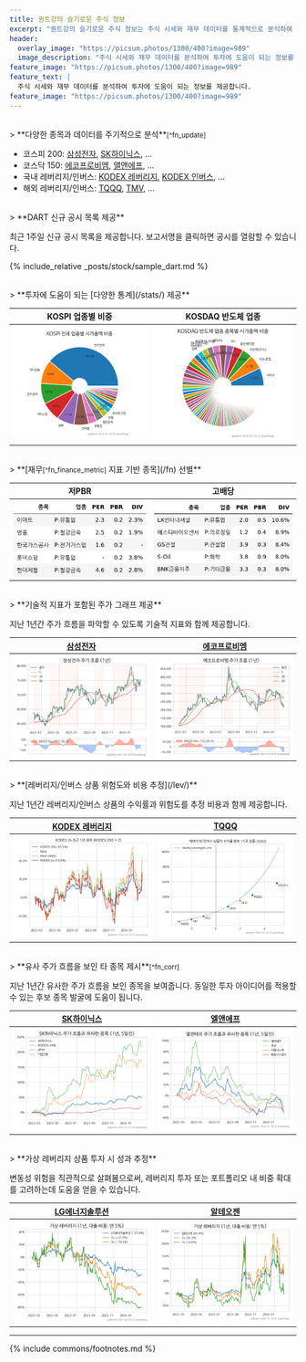 ```yaml
---
title: 퀀트강의 슬기로운 주식 정보
excerpt: "퀀트강의 슬기로운 주식 정보는 주식 시세와 재무 데이터를 통계적으로 분석하여 투자에 되는 정보를 제공합니다."
header:
  overlay_image: "https://picsum.photos/1300/400?image=989"
  image_description: "주식 시세와 재무 데이터를 분석하여 투자에 도움이 되는 정보를 제공합니다."
feature_image: "https://picsum.photos/1300/400?image=989"
feature_text: |
  주식 시세와 재무 데이터를 분석하여 투자에 도움이 되는 정보를 제공합니다.
feature_image: "https://picsum.photos/1300/400?image=989"
---
```


<br>
> **다양한 종목과 데이터를 주기적으로 분석**<small>[^fn_update]</small>

- 코스피 200: [삼성전자](/005930/), [SK하이닉스](/000660/), ...
- 코스닥 150: [에코프로비엠](/247540/), [앨앤에프](/066970/), ...
- 국내 레버리지/인버스: [KODEX 레버리지](/122630/), [KODEX 인버스](/114800/), ...
- 해외 레버리지/인버스: [TQQQ](/tqqq/), [TMV](/tmv/), ...

<br>
> **DART 신규 공시 목록 제공**

최근 1주일 신규 공시 목록을 제공합니다. 보고서명을 클릭하면 공시를 열람할 수 있습니다.

{% include_relative _posts/stock/sample_dart.md %}

<br>
> **투자에 도움이 되는 [다양한 통계](/stats/) 제공**

| **KOSPI 업종별 비중** | **KOSDAQ 반도체 업종** |
| :---: | :---: |
| [![KOSPI 업종 비중](/stats/sector/images/kospi_all_all_업종.png)](/stats/sector/kospi_all_all_업종/) | [![KOSDAQ 반도체 업종](/stats/sector/images/kosdaq_업종_반도체_종목.png)](/stats/sector/kosdaq_업종_디지털컨텐츠_종목/) |

<br>
> **[재무<small>[^fn_finance_metric]</small> 지표 기반 종목](/fn) 선별**

| **저PBR** | **고배당** |
| :---: | :---: |
| [![저PBR 상위 10%](/fn/images/fn_low_pbr_table5.png)](/fn/fn_low_pbr/) | [![고배당 PBR 상위 10%](/fn/images/fn_high_div_table5.png)](/fn/fn_high_div/) |

<br>
> **기술적 지표가 포함된 주가 그래프 제공**

지난 1년간 주가 흐름을 파악할 수 있도록 기술적 지표와 함께 제공합니다.

| **[삼성전자](/005930/)** | **[에코프로비엠](/247540/)** |
| :----------------------------: | :--------------------------------: |
| [![삼성전자](/stock/images/005930.png)](/005930/#price) | [![에코프로비엠](/stock/images/247540.png)](/247540/#price) |

<br>
> **[레버리지/인버스 상품 위험도와 비용 추정](/lev/)**

지난 1년간 레버리지/인버스 상품의 수익률과 위험도를 추정 비용과 함께 제공합니다.

| **[KODEX 레버리지](/122630/)** | **[TQQQ](/tqqq/)** |
| :----------------------------: | :--------------------------------: |
| [![KODEX 레버리지](/lev/images/122630.png)](/122630/) | [![TQQQ](/lev/images/qqq_ideal.png)](/tqqq/) |

<br>
> **유사 주가 흐름을 보인 타 종목 제시**<small>[^fn_corr]</small>

지난 1년간 유사한 주가 흐름을 보인 종목을 보여줍니다. 동일한 투자 아이디어를 적용할 수 있는 후보 종목 발굴에 도움이 됩니다.

| **[SK하이닉스](/000660/)** | **[엘앤에프](/066970/)** |
| :-----------------------------: | :---------------------------: |
| [![SK하이닉스](/stock/images/000660_corr.png)](/000660/#corr) | [![앨앤에프](/stock/images/066970_corr.png)](/066970/#corr) |
   
<br>
> **가상 레버리지 상품 투자 시 성과 추정**

변동성 위험을 직관적으로 살펴봄으로써, 레버리지 투자 또는 포트폴리오 내 비중 확대를 고려하는데 도움을 얻을 수 있습니다.

| **[LG에너지솔루션](/373220/)** | **[알테오젠](/196170/)** |
| :-------------------------------: | :-------------------------: |
| [![LG에너지솔루션](/stock/images/373220_2x.png)](/373220/#2x) | [![알테오젠](/stock/images/196170_2x.png)](/196170/#2x) |

---
{% include commons/footnotes.md %}
